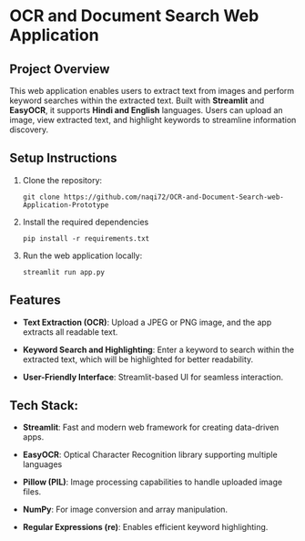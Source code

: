 # OCR and Document Search Web Application

## Project Overview

This web application enables users to extract text from images and perform keyword searches within the extracted text. Built with **Streamlit** and **EasyOCR**, it supports **Hindi and English** languages. Users can upload an image, view extracted text, and highlight keywords to streamline information discovery.

## Setup Instructions

1. Clone the repository:
    ```
    git clone https://github.com/naqi72/OCR-and-Document-Search-web-Application-Prototype
    
    ```

2. Install the required dependencies
   ```
   pip install -r requirements.txt
   
   ```

3. Run the web application locally:
    ```
    streamlit run app.py
    ```

## Features

- **Text Extraction (OCR)**: Upload a JPEG or PNG image, and the app extracts all readable text.
 
- **Keyword Search and Highlighting**: Enter a keyword to search within the extracted text, which will be highlighted for better readability.
 
- **User-Friendly Interface**: Streamlit-based UI for seamless interaction.


##  Tech Stack:
- **Streamlit**: Fast and modern web framework for creating data-driven apps.
 
- **EasyOCR**: Optical Character Recognition library supporting multiple languages
 
- **Pillow (PIL)**: Image processing capabilities to handle uploaded image files.
 
- **NumPy**: For image conversion and array manipulation.

- **Regular Expressions (re)**: Enables efficient keyword highlighting.







